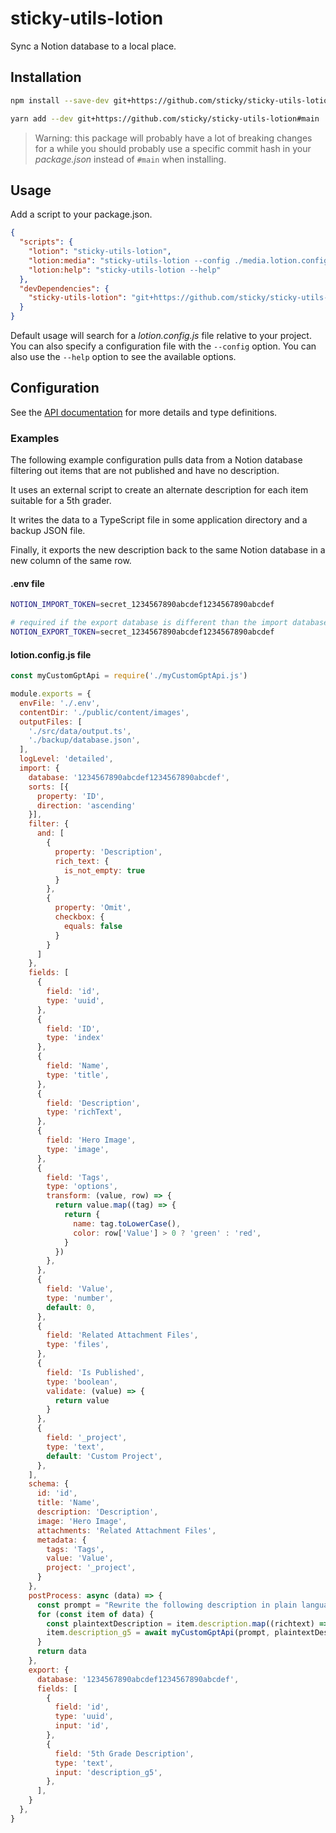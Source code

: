 # sticky-utils-lotion

Sync a Notion database to a local place.

## Installation

```bash
npm install --save-dev git+https://github.com/sticky/sticky-utils-lotion#main
```

```bash
yarn add --dev git+https://github.com/sticky/sticky-utils-lotion#main
```

> Warning: this package will probably have a lot of breaking changes for a while you should probably use a specific commit hash in your _package.json_ instead of `#main` when installing.

## Usage

Add a script to your package.json.

```json
{
  "scripts": {
    "lotion": "sticky-utils-lotion",
    "lotion:media": "sticky-utils-lotion --config ./media.lotion.config.js",
    "lotion:help": "sticky-utils-lotion --help"
  },
  "devDependencies": {
    "sticky-utils-lotion": "git+https://github.com/sticky/sticky-utils-lotion#123456"
  }
}
```

Default usage will search for a _lotion.config.js_ file relative to your project. You can also specify a configuration file with the `--config` option. You can also use the `--help` option to see the available options.

## Configuration

See the [API documentation](/docs/README.md) for more details and type definitions.

### Examples

The following example configuration pulls data from a Notion database filtering out items that are not published and have no description.

It uses an external script to create an alternate description for each item suitable for a 5th grader.

It writes the data to a TypeScript file in some application directory and a backup JSON file.

Finally, it exports the new description back to the same Notion database in a new column of the same row.

#### .env file

```sh
NOTION_IMPORT_TOKEN=secret_1234567890abcdef1234567890abcdef

# required if the export database is different than the import database
NOTION_EXPORT_TOKEN=secret_1234567890abcdef1234567890abcdef
```

#### lotion.config.js file


```js
const myCustomGptApi = require('./myCustomGptApi.js')

module.exports = {
  envFile: './.env',
  contentDir: './public/content/images',
  outputFiles: [
    './src/data/output.ts',
    './backup/database.json',
  ],
  logLevel: 'detailed',
  import: {
    database: '1234567890abcdef1234567890abcdef',
    sorts: [{
      property: 'ID',
      direction: 'ascending'
    }],
    filter: {
      and: [
        {
          property: 'Description',
          rich_text: {
            is_not_empty: true
          }
        },
        {
          property: 'Omit',
          checkbox: {
            equals: false
          }
        }
      ]
    },
    fields: [
      {
        field: 'id',
        type: 'uuid',
      },
      {
        field: 'ID',
        type: 'index'
      },
      {
        field: 'Name',
        type: 'title',
      },
      {
        field: 'Description',
        type: 'richText',
      },
      {
        field: 'Hero Image',
        type: 'image',
      },
      {
        field: 'Tags',
        type: 'options',
        transform: (value, row) => {
          return value.map((tag) => {
            return {
              name: tag.toLowerCase(),
              color: row['Value'] > 0 ? 'green' : 'red',
            }
          })
        },
      },
      {
        field: 'Value',
        type: 'number',
        default: 0,
      },
      {
        field: 'Related Attachment Files',
        type: 'files',
      },
      {
        field: 'Is Published',
        type: 'boolean',
        validate: (value) => {
          return value
        }
      },
      {
        field: '_project',
        type: 'text',
        default: 'Custom Project',
      },
    ],
    schema: {
      id: 'id',
      title: 'Name',
      description: 'Description',
      image: 'Hero Image',
      attachments: 'Related Attachment Files',
      metadata: {
        tags: 'Tags',
        value: 'Value',
        project: '_project',
      }
    },
    postProcess: async (data) => {
      const prompt = "Rewrite the following description in plain language that a 5th grader could understand:"
      for (const item of data) {
        const plaintextDescription = item.description.map((richtext) => richtext.text).join('')
        item.description_g5 = await myCustomGptApi(prompt, plaintextDescription)
      }
      return data
    },
    export: {
      database: '1234567890abcdef1234567890abcdef',
      fields: [
        {
          field: 'id',
          type: 'uuid',
          input: 'id',
        },
        {
          field: '5th Grade Description',
          type: 'text',
          input: 'description_g5',
        },
      ],
    }
  },
}